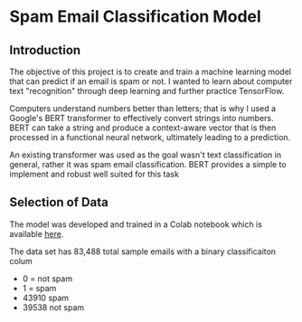 # Spam Email Classification Model

## Introduction

The objective of this project is to create and train a machine learning model that can predict if an email is spam or not. I wanted to learn about computer text "recognition" through deep learning and further practice TensorFlow.

Computers understand numbers better than letters; that is why I used a Google's BERT transformer to effectively convert strings into numbers. BERT can take a string and produce a context-aware vector that is then processed in a functional neural network, ultimately leading to a prediction.

An existing transformer was used as the goal wasn't text classification in general, rather it was spam email classification. BERT provides a simple to implement and robust well suited for this task

## Selection of Data

The model was developed and trained in a Colab notebook which is available [here](https://github.com/mLucas55/spam-email-classification/blob/main/code/spam-email-classification.ipynb).

The data set has 83,488 total sample emails with a binary classificaiton colum
  - 0 = not spam
  - 1 = spam
  - 43910 spam
  - 39538 not spam

